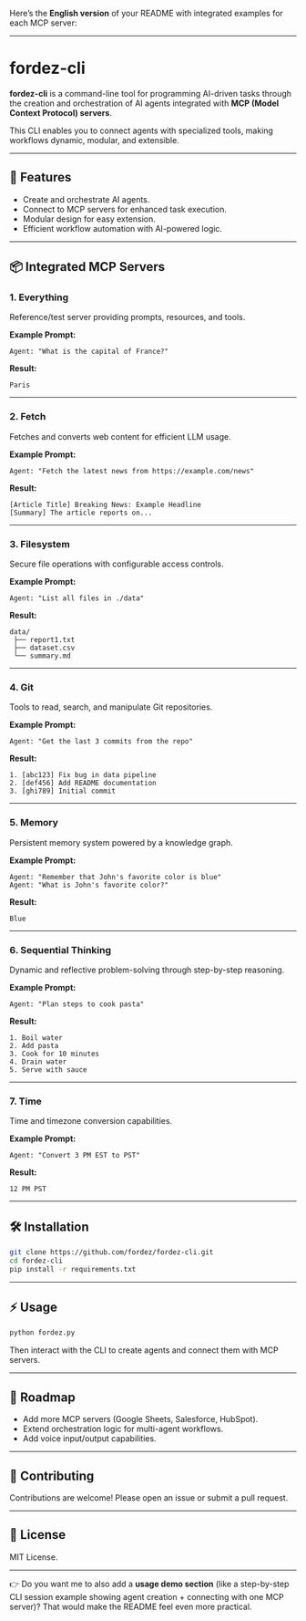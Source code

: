 Here’s the **English version** of your README with integrated examples for each MCP server:

---

# fordez-cli

**fordez-cli** is a command-line tool for programming AI-driven tasks through the creation and orchestration of AI agents integrated with **MCP (Model Context Protocol) servers**.

This CLI enables you to connect agents with specialized tools, making workflows dynamic, modular, and extensible.

---

## 🚀 Features

* Create and orchestrate AI agents.
* Connect to MCP servers for enhanced task execution.
* Modular design for easy extension.
* Efficient workflow automation with AI-powered logic.

---

## 📦 Integrated MCP Servers

### 1. **Everything**

Reference/test server providing prompts, resources, and tools.

**Example Prompt:**

```
Agent: "What is the capital of France?"
```

**Result:**

```
Paris
```

---

### 2. **Fetch**

Fetches and converts web content for efficient LLM usage.

**Example Prompt:**

```
Agent: "Fetch the latest news from https://example.com/news"
```

**Result:**

```
[Article Title] Breaking News: Example Headline
[Summary] The article reports on...
```

---

### 3. **Filesystem**

Secure file operations with configurable access controls.

**Example Prompt:**

```
Agent: "List all files in ./data"
```

**Result:**

```
data/
 ├── report1.txt
 ├── dataset.csv
 └── summary.md
```

---

### 4. **Git**

Tools to read, search, and manipulate Git repositories.

**Example Prompt:**

```
Agent: "Get the last 3 commits from the repo"
```

**Result:**

```
1. [abc123] Fix bug in data pipeline
2. [def456] Add README documentation
3. [ghi789] Initial commit
```

---

### 5. **Memory**

Persistent memory system powered by a knowledge graph.

**Example Prompt:**

```
Agent: "Remember that John's favorite color is blue"
Agent: "What is John's favorite color?"
```

**Result:**

```
Blue
```

---

### 6. **Sequential Thinking**

Dynamic and reflective problem-solving through step-by-step reasoning.

**Example Prompt:**

```
Agent: "Plan steps to cook pasta"
```

**Result:**

```
1. Boil water
2. Add pasta
3. Cook for 10 minutes
4. Drain water
5. Serve with sauce
```

---

### 7. **Time**

Time and timezone conversion capabilities.

**Example Prompt:**

```
Agent: "Convert 3 PM EST to PST"
```

**Result:**

```
12 PM PST
```

---

## 🛠️ Installation

```bash
git clone https://github.com/fordez/fordez-cli.git
cd fordez-cli
pip install -r requirements.txt
```

---

## ⚡ Usage

```bash
python fordez.py
```

Then interact with the CLI to create agents and connect them with MCP servers.

---

## 🔮 Roadmap

* Add more MCP servers (Google Sheets, Salesforce, HubSpot).
* Extend orchestration logic for multi-agent workflows.
* Add voice input/output capabilities.

---

## 🤝 Contributing

Contributions are welcome! Please open an issue or submit a pull request.

---

## 📄 License

MIT License.

---

👉 Do you want me to also add a **usage demo section** (like a step-by-step CLI session example showing agent creation + connecting with one MCP server)? That would make the README feel even more practical.
